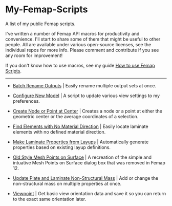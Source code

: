 # My-Femap-Scripts
A list of my public Femap scripts.

I've written a number of Femap API macros for productivity and convenience. I'll start to share some of them that might be useful to other people. All are available under various open-source licenses, see the individual repos for more info. Please comment and contribute if you see any room for improvement!

If you don't know how to use macros, see my guide [How to use Femap Scripts](https://github.com/aaronjasso/How_to_use_Femap_Scripts).

---

- [Batch Rename Outputs](https://github.com/aaronjasso/Femap-Batch-Rename-Outputs)
| Easily rename multiple output sets at once.

- [Configure New Model](https://github.com/aaronjasso/Femap-Configure-New-Model)
| A script to update various view settings to my preferences.

- [Create Node or Point at Center](https://github.com/aaronjasso/Create-Node-or-Point-at-Center)
| Creates a node or a point at either the geometric center or the average coordinates of a selection.

- [Find Elements with No Material Direction](https://github.com/aaronjasso/Femap-Find-Elements-with-No-Material-Direction)
| Easily locate laminate elements with no defined material direction.

- [Make Laminate Properties from Layups](https://github.com/aaronjasso/Femap-Make-Laminate-Properties-from-Layups)
| Automatically generate properties based on existing layup definitions.

- [Old Style Mesh Points on Surface](https://github.com/aaronjasso/Femap-Old-Style-Mesh-Points-on-Surface)
| A recreation of the simple and intuative Mesh Points on Surface dialog box that was removed in Femap 12.

- [Update Plate and Laminate Non-Structural Mass](https://github.com/aaronjasso/Update-Plate-and-Laminate-Non-Structural-Mass)
| Add or change the non-structural mass on multiple properties at once.

- [Viewpoint](https://github.com/aaronjasso/Femap-Vewpoint)
| Get basic view orientation data and save it so you can return to the exact same orientation later.
